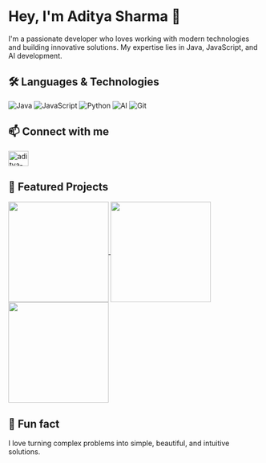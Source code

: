 # Hey, I'm Aditya Sharma 👋

I'm a passionate developer who loves working with modern technologies and building innovative solutions. My expertise lies in Java, JavaScript, and AI development.

## 🛠️ Languages & Technologies

![Java](https://img.shields.io/badge/java-%23ED8B00.svg?style=for-the-badge&logo=openjdk&logoColor=white)
![JavaScript](https://img.shields.io/badge/javascript-%23323330.svg?style=for-the-badge&logo=javascript&logoColor=%23F7DF1E)
![Python](https://img.shields.io/badge/python-3670A0?style=for-the-badge&logo=python&logoColor=ffdd54)
![AI](https://img.shields.io/badge/AI-%23FF6F00.svg?style=for-the-badge&logo=tensorflow&logoColor=white)
![Git](https://img.shields.io/badge/git-%23F05033.svg?style=for-the-badge&logo=git&logoColor=white)

## 📫 Connect with me

<p align="left">
<a href="https://www.linkedin.com/in/aditya-sharma216" target="blank"><img align="center" src="https://raw.githubusercontent.com/rahuldkjain/github-profile-readme-generator/master/src/images/icons/Social/linked-in-alt.svg" alt="aditya-sharma216" height="30" width="40" /></a>
</p>

## 🚀 Featured Projects

<a href="https://github.com/AdityaSharma2168/betterdorm">
  <img height=200 align="center" src="https://github-readme-stats.vercel.app/api/pin/?username=AdityaSharma2168&repo=betterdorm&theme=github_dark" />
</a>
<a href="https://github.com/AdityaSharma2168/RepoAI">
  <img height=200 align="center" src="https://github-readme-stats.vercel.app/api/pin/?username=AdityaSharma2168&repo=RepoAI&theme=github_dark" />
</a>

<a href="https://github.com/anuraghazra/github-readme-stats">
  <img height=200 align="center" src="https://github-readme-stats.vercel.app/api/top-langs/?username=AdityaSharma2168&size_weight=0.4&count_weight=0.6&hide=Makefile,Tex&layout=compact&theme=github_dark" />
</a>

## 🌟 Fun fact
I love turning complex problems into simple, beautiful, and intuitive solutions. 